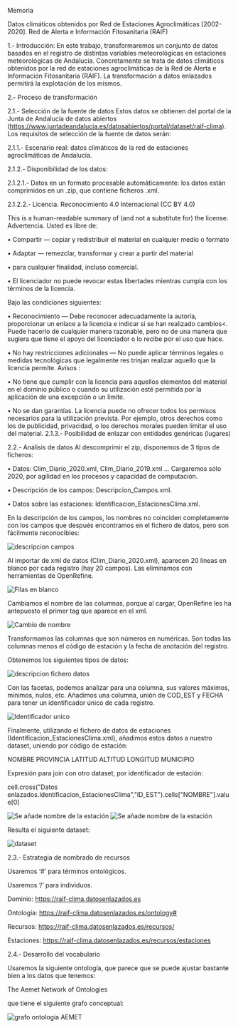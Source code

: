 Memoria

Datos climáticos obtenidos por Red de Estaciones Agroclimáticas [2002-2020]. Red de Alerta e Información Fitosanitaria (RAIF)

1.- Introducción:
En este trabajo, transformaremos un conjunto de datos basados en el registro de distintas variables meteorológicas en estaciones meteorológicas de Andalucía. Concretamente se trata de datos climáticos obtenidos por la red de estaciones agroclimáticas de la Red de Alerta e Información Fitosanitaria (RAIF). 
La transformación a datos enlazados permitirá la explotación de los mismos.

2.- Proceso de transformación

2.1.- Selección de la fuente de datos
Estos datos se obtienen del portal de la Junta de Andalucía de datos abiertos (https://www.juntadeandalucia.es/datosabiertos/portal/dataset/raif-clima).
Los requisitos de selección de la fuente de datos serán:

  2.1.1.- Escenario real: datos climáticos de la red de estaciones agroclimáticas de Andalucía.
  
  2.1.2.- Disponibilidad de los datos: 
  
  2.1.2.1.- Datos en un formato procesable automáticamente: los datos están comprimidos en un .zip, que contiene ficheros .xml.
  
  2.1.2.2.- Licencia. Reconocimiento 4.0 Internacional (CC BY 4.0) 
  
  This is a human-readable summary of (and not a substitute for) the license. Advertencia. 
  Usted es libre de:
  
  •	Compartir — copiar y redistribuir el material en cualquier medio o formato
  
  •	Adaptar — remezclar, transformar y crear a partir del material
  
  •	para cualquier finalidad, incluso comercial.
  
  •	El licenciador no puede revocar estas libertades mientras cumpla con los términos de la licencia.
  
  Bajo las condiciones siguientes:
  
  • Reconocimiento — Debe reconocer adecuadamente la autoría, proporcionar un enlace a la licencia e indicar si se han realizado cambios<. Puede hacerlo de cualquier manera         razonable, pero no de una manera que sugiera que tiene el apoyo del licenciador o lo recibe por el uso que hace. 
  
  •	No hay restricciones adicionales — No puede aplicar términos legales o medidas tecnológicas que legalmente res trinjan realizar aquello que la licencia permite.
  Avisos :
  
  •	No tiene que cumplir con la licencia para aquellos elementos del material en el dominio público o cuando su utilización esté permitida por la aplicación de una excepción o       un límite.
  
  •	No se dan garantías. La licencia puede no ofrecer todos los permisos necesarios para la utilización prevista. Por ejemplo, otros derechos como los de publicidad, privacidad,     o los derechos morales pueden limitar el uso del material.
  2.1.3.- Posibilidad de enlazar con entidades genéricas (lugares)

2.2.- Análisis de datos
Al descomprimir el zip, disponemos de 3 tipos de ficheros:

•	Datos: Clim_Diario_2020.xml, Clim_Diario_2019.xml … Cargaremos sólo 2020, por agilidad en los procesos y capacidad de computación.

•	Descripción de los campos: Descripcion_Campos.xml.

•	Datos sobre las estaciones: Identificacion_EstacionesClima.xml.

En la descripción de los campos, los nombres no coinciden completamente con los campos que después encontramos en el fichero de datos, pero son fácilmente reconocibles:

![descripcion campos](imagenes/descripcion_campos.png)

Al importar de xml de datos (Clim_Diario_2020.xml), aparecen 20 líneas en blanco por cada registro (hay 20 campos). Las eliminamos con herramientas de OpenRefine.

![Filas en blanco](imagenes/filas_en_blanco.png)

Cambiamos el nombre de las columnas, porque al cargar, OpenRefine les ha antepuesto el primer tag que aparece en el xml.

![Cambio de nombre](imagenes/cambio_nombre.png)

Transformamos las columnas que son números en numéricas. Son todas las columnas menos el código de estación y la fecha de anotación del registro.

Obtenemos los siguientes tipos de datos:

![descripcion fichero datos](imagenes/campos_en_fichero_datos.png)

Con las facetas, podemos analizar para una columna, sus valores máximos, mínimos, nulos, etc.
Añadimos una columna, unión de COD_EST y FECHA para tener un identificador único de cada registro.

![Identificador unico](imagenes/identificador_unico.png)

Finalmente, utilizando el fichero de datos de estaciones (Identificacion_EstacionesClima.xml), añadimos estos datos a nuestro dataset, uniendo por código de estación:

NOMBRE	PROVINCIA	LATITUD	ALTITUD	LONGITUD	MUNICIPIO

Expresión para join con otro dataset, por identificador de estación:

cell.cross("Datos enlazados.Identificacion_EstacionesClima","ID_EST").cells["NOMBRE"].value[0]

![Se añade nombre de la estación](imagenes/add_column.nombre.png)
![Se añade nombre de la estación](imagenes/add_column.provincia.png)

Resulta el siguiente dataset:

![dataset](imagenes/dataset.png)

2.3.- Estrategia de nombrado de recursos

Usaremos ‘#’ para términos ontológicos.

Usaremos ‘/’ para individuos.

Dominio: https://raif-clima.datosenlazados.es

Ontología: https://raif-clima.datosenlazados.es/ontology#

Recursos: https://raif-clima.datosenlazados.es/recursos/

Estaciones: https://raif-clima.datosenlazados.es/recursos/estaciones

2.4.- Desarrollo del vocabulario

Usaremos la siguiente ontología, que parece que se puede ajustar bastante bien a los datos que tenemos:

The Aemet Network of Ontologies

que tiene el siguiente grafo conceptual:

![grafo ontologia AEMET](imagenes/grafo_ontologia_AEMET.png)


